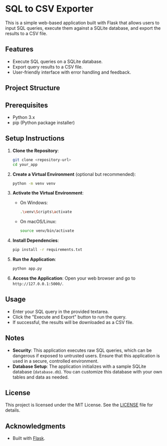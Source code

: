 # SQL to CSV Exporter

This is a simple web-based application built with Flask that allows users to input SQL queries, execute them against a SQLite database, and export the results to a CSV file.

## Features

- Execute SQL queries on a SQLite database.
- Export query results to a CSV file.
- User-friendly interface with error handling and feedback.

## Project Structure


## Prerequisites

- Python 3.x
- pip (Python package installer)

## Setup Instructions

1. **Clone the Repository**:
   ```bash
   git clone <repository-url>
   cd your_app
   ```

2. **Create a Virtual Environment** (optional but recommended):
   ```bash
   python -m venv venv
   ```

3. **Activate the Virtual Environment**:
   - On Windows:
     ```bash
     .\venv\Scripts\activate
     ```
   - On macOS/Linux:
     ```bash
     source venv/bin/activate
     ```

4. **Install Dependencies**:
   ```bash
   pip install -r requirements.txt
   ```

5. **Run the Application**:
   ```bash
   python app.py
   ```

6. **Access the Application**:
   Open your web browser and go to `http://127.0.0.1:5000/`.

## Usage

- Enter your SQL query in the provided textarea.
- Click the "Execute and Export" button to run the query.
- If successful, the results will be downloaded as a CSV file.

## Notes

- **Security**: This application executes raw SQL queries, which can be dangerous if exposed to untrusted users. Ensure that this application is used in a secure, controlled environment.
- **Database Setup**: The application initializes with a sample SQLite database (`database.db`). You can customize this database with your own tables and data as needed.

## License

This project is licensed under the MIT License. See the [LICENSE](LICENSE) file for details.

## Acknowledgments

- Built with [Flask](https://flask.palletsprojects.com/).